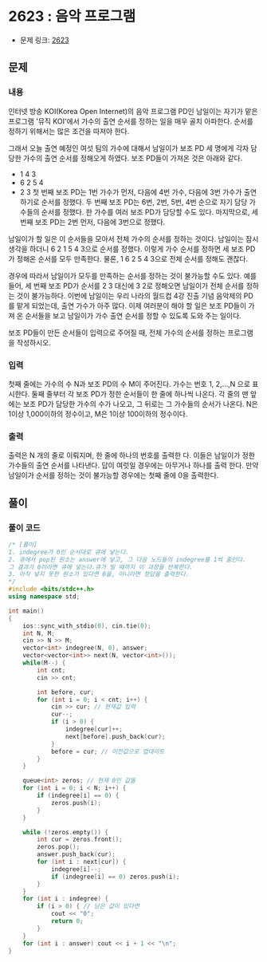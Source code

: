 # 2623 : 음악 프로그램
- 문제 링크: [2623](https://www.acmicpc.net/problem/2623)

## 문제
### 내용
인터넷 방송 KOI(Korea Open Internet)의 음악 프로그램 PD인 남일이는 자기가 맡은 프로그램 '뮤직 KOI'에서 가수의 출연 순서를 정하는 일을 매우 골치 아파한다. 순서를 정하기 위해서는 많은 조건을 따져야 한다.

그래서 오늘 출연 예정인 여섯 팀의 가수에 대해서 남일이가 보조 PD 세 명에게 각자 담당한 가수의 출연 순서를 정해오게 하였다. 보조 PD들이 가져온 것은 아래와 같다.

- 1 4 3
- 6 2 5 4
- 2 3
첫 번째 보조 PD는 1번 가수가 먼저, 다음에 4번 가수, 다음에 3번 가수가 출연하기로 순서를 정했다. 두 번째 보조 PD는 6번, 2번, 5번, 4번 순으로 자기 담당 가수들의 순서를 정했다. 한 가수를 여러 보조 PD가 담당할 수도 있다. 마지막으로, 세 번째 보조 PD는 2번 먼저, 다음에 3번으로 정했다.

남일이가 할 일은 이 순서들을 모아서 전체 가수의 순서를 정하는 것이다. 남일이는 잠시 생각을 하더니 6 2 1 5 4 3으로 순서를 정했다. 이렇게 가수 순서를 정하면 세 보조 PD가 정해온 순서를 모두 만족한다. 물론, 1 6 2 5 4 3으로 전체 순서를 정해도 괜찮다.

경우에 따라서 남일이가 모두를 만족하는 순서를 정하는 것이 불가능할 수도 있다. 예를 들어, 세 번째 보조 PD가 순서를 2 3 대신에 3 2로 정해오면 남일이가 전체 순서를 정하는 것이 불가능하다. 이번에 남일이는 우리 나라의 월드컵 4강 진출 기념 음악제의 PD를 맡게 되었는데, 출연 가수가 아주 많다. 이제 여러분이 해야 할 일은 보조 PD들이 가져 온 순서들을 보고 남일이가 가수 출연 순서를 정할 수 있도록 도와 주는 일이다.

보조 PD들이 만든 순서들이 입력으로 주어질 때, 전체 가수의 순서를 정하는 프로그램을 작성하시오.

### 입력
첫째 줄에는 가수의 수 N과 보조 PD의 수 M이 주어진다. 가수는 번호 1, 2,…,N 으로 표시한다. 둘째 줄부터 각 보조 PD가 정한 순서들이 한 줄에 하나씩 나온다. 각 줄의 맨 앞에는 보조 PD가 담당한 가수의 수가 나오고, 그 뒤로는 그 가수들의 순서가 나온다. N은 1이상 1,000이하의 정수이고, M은 1이상 100이하의 정수이다.

### 출력
출력은 N 개의 줄로 이뤄지며, 한 줄에 하나의 번호를 출력한 다. 이들은 남일이가 정한 가수들의 출연 순서를 나타낸다. 답이 여럿일 경우에는 아무거나 하나를 출력 한다. 만약 남일이가 순서를 정하는 것이 불가능할 경우에는 첫째 줄에 0을 출력한다.

## 풀이
### 풀이 코드
```cpp
/* [풀이]
1. indegree가 0인 순서대로 큐에 넣는다.
2. 큐에서 pop된 원소는 answer에 넣고, 그 다음 노드들의 indegree를 1씩 줄인다.
그 결과가 0이라면 큐에 넣는다.큐가 빌 때까지 이 과정을 반복한다.
3. 아직 넣지 못한 원소가 있다면 0을, 아니라면 정답을 출력한다.
*/
#include <bits/stdc++.h>
using namespace std;

int main()
{
	ios::sync_with_stdio(0), cin.tie(0);
    int N, M;
	cin >> N >> M;
	vector<int> indegree(N, 0), answer;
	vector<vector<int>> next(N, vector<int>());
	while(M--) {
		int cnt;
		cin >> cnt;

		int before, cur;
		for (int i = 0; i < cnt; i++) {
			cin >> cur; // 현재값 입력
			cur--;
			if (i > 0) {
				indegree[cur]++;
				next[before].push_back(cur);
			}
			before = cur; // 이전값으로 업데이트
		}
	}

	queue<int> zeros; // 현재 0인 값들
	for (int i = 0; i < N; i++) {
		if (indegree[i] == 0) {
			zeros.push(i);
		}
	}

	while (!zeros.empty()) {
		int cur = zeros.front();
		zeros.pop();
		answer.push_back(cur);
		for (int i : next[cur]) {
			indegree[i]--;
			if (indegree[i] == 0) zeros.push(i);
		}
	}
	for (int i : indegree) {
		if (i > 0) { // 남은 값이 있다면
			cout << "0";
			return 0;
		}
	}
	for (int i : answer) cout << i + 1 << "\n";
}
```